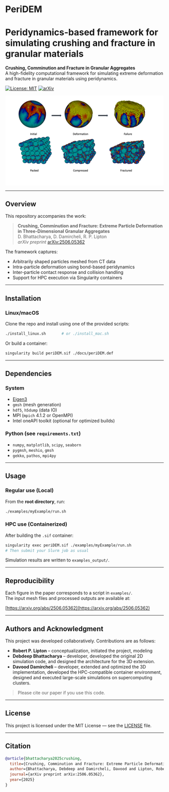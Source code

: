 # PeriDEM
Peridynamics-based framework for simulating crushing and fracture in granular materials
=======

**Crushing, Comminution and Fracture in Granular Aggregates**  
A high-fidelity computational framework for simulating extreme deformation and fracture in granular materials using peridynamics.

[![License: MIT](https://img.shields.io/badge/License-MIT-blue.svg)](LICENSE)
[![arXiv](https://img.shields.io/badge/arXiv-2506.05362-b31b1b.svg)](https://arxiv.org/abs/2506.05362)

![simulation](media/visual_abstract-1.png)  <!-- Replace with your actual GIF path -->

---

##  Overview

This repository accompanies the work:

> **Crushing, Comminution and Fracture: Extreme Particle Deformation in Three-Dimensional Granular Aggregates**  
> D. Bhattacharya, D. Damircheli, R. P. Lipton  
> *arXiv preprint* [arXiv:2506.05362](https://arxiv.org/abs/2506.05362)

The framework captures:
- Arbitrarily shaped particles meshed from CT data
- Intra-particle deformation using bond-based peridynamics
- Inter-particle contact response and collision handling
- Support for HPC execution via Singularity containers

---

##  Installation

### Linux/macOS
Clone the repo and install using one of the provided scripts:
```bash
./install_linux.sh       # or ./install_mac.sh
```

Or build a container:
```bash
singularity build periDEM.sif ./docs/periDEM.def
```

---

##  Dependencies

### System
- [Eigen3](http://eigen.tuxfamily.org/index.php?title=Main_Page)
- `gmsh` (mesh generation)
- `hdf5`, `h5dump` (data IO)
- MPI (`mpich` 4.1.2 or OpenMPI)
- Intel oneAPI toolkit (optional for optimized builds)

### Python (see `requirements.txt`)
- `numpy`, `matplotlib`, `scipy`, `seaborn`
- `pygmsh`, `meshio`, `gmsh`
- `gekko`, `pathos`, `mpi4py`

---

##  Usage

### Regular use (Local)
From the **root directory**, run:
```bash
./examples/myExample/run.sh
```

### HPC use (Containerized)
After building the `.sif` container:
```bash
singularity exec periDEM.sif ./examples/myExample/run.sh
# Then submit your Slurm job as usual
```

Simulation results are written to `examples_output/`.

---

##  Reproducibility

Each figure in the paper corresponds to a script in `examples/`.  
The input mesh files and processed outputs are available at:

 [https://arxiv.org/abs/2506.05362](https://arxiv.org/abs/2506.05362)  

---

##  Authors and Acknowledgment

This project was developed collaboratively. Contributions are as follows:

- **Robert P. Lipton** –  conceptualization, initiated the project, modeling  
- **Debdeep Bhattacharya** – developer, developed the original 2D simulation code, and designed the architecture for the 3D extension.
- **Davood Damircheli** – developer, extended and optimized the 3D implementation, developed the HPC-compatible container environment, designed and executed large-scale simulations on supercomputing clusters.

> Please cite our paper if you use this code.

---

##  License

This project is licensed under the MIT License — see the [LICENSE](LICENSE) file.

---

##  Citation

```bibtex
@article{bhattacharya2025crushing,
  title={Crushing, Comminution and Fracture: Extreme Particle Deformation in Three-Dimensional Granular Aggregates},
  author={Bhattacharya, Debdeep and Damircheli, Davood and Lipton, Robert P.},
  journal={arXiv preprint arXiv:2506.05362},
  year={2025}
}
```
